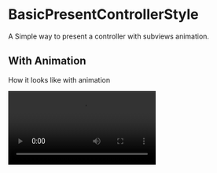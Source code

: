# BasicPresentControllerStyle
A Simple way to present a controller with subviews animation.


## With Animation
How it looks like with animation

![list](https://github.com/BusyDeveloper-Bhavin/BasicPresentControllerStyle/blob/master/PresentControllerWithAnimation.mov)
